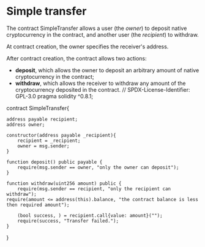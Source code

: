 # Simple transfer

The contract SimpleTransfer allows a user (the *owner*)
to deposit native cryptocurrency
in the contract, and another user (the *recipient*) to withdraw.

At contract creation, the owner specifies the receiver's address.

After contract creation, the contract allows two actions:
- **deposit**, which allows the owner to deposit an arbitrary amount of native cryptocurrency in the contract;
- **withdraw**, which allows the receiver to withdraw any amount of the cryptocurrency deposited in the contract.
// SPDX-License-Identifier: GPL-3.0
pragma solidity ^0.8.1;

contract SimpleTransfer{

    address payable recipient;
    address owner;

    constructor(address payable _recipient){
        recipient = _recipient;
        owner = msg.sender;
    }

    function deposit() public payable {
        require(msg.sender == owner, "only the owner can deposit");
    }

    function withdraw(uint256 amount) public {
        require(msg.sender == recipient, "only the recipient can withdraw");
	require(amount <= address(this).balance, "the contract balance is less then required amount");

        (bool success, ) = recipient.call{value: amount}("");
        require(success, "Transfer failed.");
    }

}

